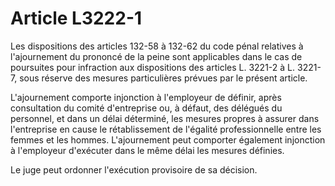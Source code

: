 # Article L3222-1

 

Les dispositions des articles 132-58 à 132-62 du code pénal relatives à l'ajournement du prononcé de la peine sont applicables dans le cas de poursuites pour infraction aux dispositions des articles L. 3221-2 à L. 3221-7, sous réserve des mesures particulières prévues par le présent article.

L'ajournement comporte injonction à l'employeur de définir, après consultation du comité d'entreprise ou, à défaut, des délégués du personnel, et dans un délai déterminé, les mesures propres à assurer dans l'entreprise en cause le rétablissement de l'égalité professionnelle entre les femmes et les hommes. L'ajournement peut comporter également injonction à l'employeur d'exécuter dans le même délai les mesures définies.

Le juge peut ordonner l'exécution provisoire de sa décision.